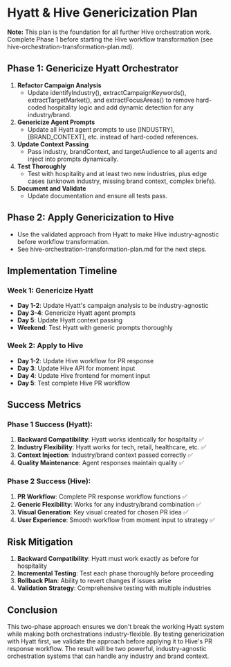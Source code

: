 # Hyatt & Hive Genericization Plan

**Note:** This plan is the foundation for all further Hive orchestration work. Complete Phase 1 before starting the Hive workflow transformation (see hive-orchestration-transformation-plan.md).

## Phase 1: Genericize Hyatt Orchestrator

1. **Refactor Campaign Analysis**
   - Update identifyIndustry(), extractCampaignKeywords(), extractTargetMarket(), and extractFocusAreas() to remove hard-coded hospitality logic and add dynamic detection for any industry/brand.
2. **Genericize Agent Prompts**
   - Update all Hyatt agent prompts to use [INDUSTRY], [BRAND_CONTEXT], etc. instead of hard-coded references.
3. **Update Context Passing**
   - Pass industry, brandContext, and targetAudience to all agents and inject into prompts dynamically.
4. **Test Thoroughly**
   - Test with hospitality and at least two new industries, plus edge cases (unknown industry, missing brand context, complex briefs).
5. **Document and Validate**
   - Update documentation and ensure all tests pass.

## Phase 2: Apply Genericization to Hive

- Use the validated approach from Hyatt to make Hive industry-agnostic before workflow transformation.
- See hive-orchestration-transformation-plan.md for the next steps.

## Implementation Timeline

### Week 1: Genericize Hyatt

- **Day 1-2**: Update Hyatt's campaign analysis to be industry-agnostic
- **Day 3-4**: Genericize Hyatt agent prompts
- **Day 5**: Update Hyatt context passing
- **Weekend**: Test Hyatt with generic prompts thoroughly

### Week 2: Apply to Hive

- **Day 1-2**: Update Hive workflow for PR response
- **Day 3**: Update Hive API for moment input
- **Day 4**: Update Hive frontend for moment input
- **Day 5**: Test complete Hive PR workflow

## Success Metrics

### Phase 1 Success (Hyatt):

1. **Backward Compatibility**: Hyatt works identically for hospitality ✅
2. **Industry Flexibility**: Hyatt works for tech, retail, healthcare, etc. ✅
3. **Context Injection**: Industry/brand context passed correctly ✅
4. **Quality Maintenance**: Agent responses maintain quality ✅

### Phase 2 Success (Hive):

1. **PR Workflow**: Complete PR response workflow functions ✅
2. **Generic Flexibility**: Works for any industry/brand combination ✅
3. **Visual Generation**: Key visual created for chosen PR idea ✅
4. **User Experience**: Smooth workflow from moment input to strategy ✅

## Risk Mitigation

1. **Backward Compatibility**: Hyatt must work exactly as before for hospitality
2. **Incremental Testing**: Test each phase thoroughly before proceeding
3. **Rollback Plan**: Ability to revert changes if issues arise
4. **Validation Strategy**: Comprehensive testing with multiple industries

## Conclusion

This two-phase approach ensures we don't break the working Hyatt system while making both orchestrations industry-flexible. By testing genericization with Hyatt first, we validate the approach before applying it to Hive's PR response workflow. The result will be two powerful, industry-agnostic orchestration systems that can handle any industry and brand context.
